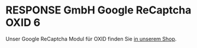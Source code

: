 # RESPONSE GmbH Google ReCaptcha OXID 6

Unser Google ReCaptcha Modul für OXID finden Sie [in unserem Shop](https://www.responsecommerce.de/OXID-Module/Google-ReCaptcha.html).
